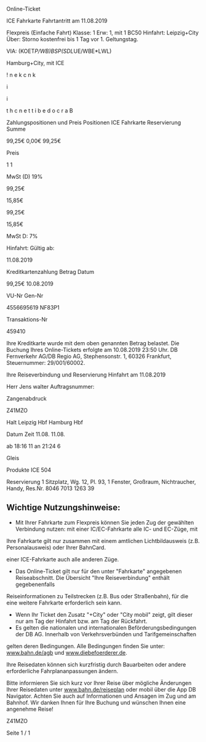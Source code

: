 Online-Ticket

ICE Fahrkarte
Fahrtantritt am 11.08.2019

Flexpreis (Einfache Fahrt)
Klasse:
1
Erw:
1, mit 1 BC50
Hinfahrt: Leipzig+City
Über:
Storno kostenfrei bis 1 Tag vor 1. Geltungstag.

VIA: (KOET*P/WB)*BSP*(SDL*UE/WBE*LWL)

 Hamburg+City, mit ICE

!
n
e
k
c
n
k

i

i

t
h
c
n
e
t
t
i
b
e
d
o
c
r
a
B

Zahlungspositionen und Preis
Positionen
ICE Fahrkarte
Reservierung
Summe

99,25€
0,00€
99,25€

Preis

1
1

MwSt (D) 19%

99,25€

15,85€

99,25€

15,85€

MwSt D: 7%

Hinfahrt:
Gültig ab:

11.08.2019

Kreditkartenzahlung
Betrag
Datum

99,25€
10.08.2019

VU-Nr
Gen-Nr

4556695619
NF83P1

Transaktions-Nr

459410

Ihre Kreditkarte wurde mit dem oben genannten Betrag belastet. Die Buchung Ihres
Online-Tickets erfolgte am 10.08.2019 23:50 Uhr. DB Fernverkehr AG/DB Regio AG,
Stephensonstr. 1, 60326 Frankfurt, Steuernummer: 29/001/60002.

Ihre Reiseverbindung und Reservierung Hinfahrt am 11.08.2019

Herr  Jens walter
Auftragsnummer:

Zangenabdruck

Z41MZO

Halt
Leipzig Hbf
Hamburg Hbf

Datum Zeit
11.08.
11.08.

ab 18:16 11
an 21:24 6

Gleis

Produkte
ICE 504

Reservierung
1 Sitzplatz, Wg. 12, Pl. 93, 1 Fenster, Großraum,
Nichtraucher, Handy, Res.Nr. 8046 7013 1263 39

Wichtige Nutzungshinweise:
-
- Mit Ihrer Fahrkarte zum Flexpreis können Sie jeden Zug der gewählten Verbindung nutzen: mit einer IC/EC-Fahrkarte alle IC- und EC-Züge, mit

Ihre Fahrkarte gilt nur zusammen mit einem amtlichen Lichtbildausweis (z.B. Personalausweis) oder Ihrer BahnCard.

einer ICE-Fahrkarte auch alle anderen Züge.

- Das Online-Ticket gilt nur für den unter "Fahrkarte" angegebenen Reiseabschnitt. Die Übersicht "Ihre Reiseverbindung" enthält gegebenenfalls

Reiseinformationen zu Teilstrecken (z.B. Bus oder Straßenbahn), für die eine weitere Fahrkarte erforderlich sein kann.
- Wenn Ihr Ticket den Zusatz "+City" oder "City mobil" zeigt, gilt dieser nur am Tag der Hinfahrt bzw. am Tag der Rückfahrt.
- Es gelten die nationalen und internationalen Beförderungsbedingungen der DB AG. Innerhalb von Verkehrsverbünden und Tarifgemeinschaften

gelten deren Bedingungen. Alle Bedingungen finden Sie unter: www.bahn.de/agb und www.diebefoerderer.de.

Ihre Reisedaten können sich kurzfristig durch Bauarbeiten oder andere erforderliche Fahrplananpassungen ändern.

Bitte informieren Sie sich kurz vor Ihrer Reise über mögliche Änderungen Ihrer Reisedaten unter www.bahn.de/reiseplan oder mobil über die
App DB Navigator. Achten Sie auch auf Informationen und Ansagen im Zug und am Bahnhof. Wir danken Ihnen für Ihre Buchung und wünschen
Ihnen eine angenehme Reise!

Z41MZO

Seite 1 / 1

